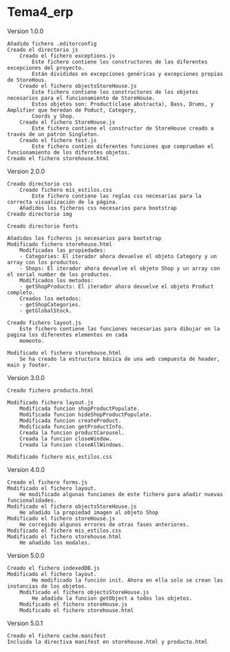 # Tema4_erp
Version 1.0.0

    Añadido fichero .editorconfig
    Creado el directorio js
        Creado el fichero exceptions.js
            Este fichero contiene los constructores de las diferentes excepciones del proyecto.
            Están divididas en excepciones genéricas y excepciones propias de StoreHous.
        Creado el fichero objectsStoreHouse.js
            Este fichero contiene los constructores de los objetos necesarios para el funcionamiento de StoreHouse.
            Estos objetos son: Product(clase abstracta), Bass, Drums, y Amplifier que heredan de Poduct, Category,
            Coords y Shop.
        Creado el fichero StoreHouse.js
            Este fichero contiene el constructor de StoreHouse creado a través de un patrón Singleton.
        Creado el fichero test.js
            Este fichero contien diferentes funciones que comprueban el funcionamiento de los diferntes objetos.
    Creado el fichero storehouse.html

Version 2.0.0
    
    Creado directorio css
        Creado fichero mis_estilos.css
            Este fichero contiene las reglas css necesarias para la correcta visualización de la página.
        Añadidos los ficheros css necesarios para bootstrap
    Creado directorio img
    
    Creado directorio fonts
    
    Añadidos los ficheros js necesarios para bootstrap
    Modificado fichero storehouse.html
        Modificadas las propiedades:
        - Categories: El iterador ahora devuelve el objeto Category y un array con los productos.
        - Shops: El iterador ahora devuelve el objeto Shop y un array con el serial number de los productos.
        Modificados los metodos:
        - getShopProducts: El iterador ahora devuelve el objeto Product completo.
        Creados los metodos:
        - getShopCategories.
        - getGlobalStock.
        
    Creado fichero layout.js
        Este fichero contiene las funciones necesarias para dibujar en la pagina los diferentes elementos en cada
        momento.

    Modificado el fichero storehouse.html
        Se ha creado la estructura básica de una web compuesta de header, main y footer.
        
Version 3.0.0

    Creado fichero producto.html
    
    Modificado fichero layout.js
        Modificada funcion shopProductPopulate.
        Modificada funcion hideShopProductPopulate.
        Modificada funcion createProduct.
        Modificada funcion getProductInfo.
        Creada la funcion productCarousel.
        Creada la funcion closeWindow.
        Creada la funcion closeAllWindows.
        
    Modificado fichero mis_estilos.css

Version 4.0.0


    Creado el fichero forms.js
    Modificado el fichero layout.
        He modificado algunas funciones de este fichero para añadir nuevas funcionalidades.
    Modificado el fichero objectsStoreHouse.js
        He añadido la propiedad imagen al objeto Shop
    Modificado el fichero storeHouse.js
        He corregido algunos errores de otras fases anteriores.
    Modificado el fichero mis_estilos.css
    Modificado el fichero storehouse.html
        He añadido los modales.

Version 5.0.0

    Creado el fichero indexedDB.js
    Modificado el fichero layout.
            He modificado la función init. Ahora en ella solo se crean las instancias de los objetos.
        Modificado el fichero objectsStoreHouse.js
            He añadido la funcion getObject a todos los objetos.
        Modificado el fichero storeHouse.js
        Modificado el fichero storehouse.html
        
Version 5.0.1

    Creado el fichero cache.manifest
    Incluida la directiva manifest en storehouse.html y producto.html
